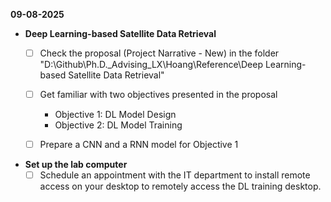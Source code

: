 **09-08-2025**
* **Deep Learning-based Satellite Data Retrieval**
  * [ ] Check the proposal (Project Narrative - New) in the folder "D:\Github\Ph.D._Advising_LX\Hoang\Reference\Deep Learning-based Satellite Data Retrieval"
  * [ ] Get familiar with two objectives presented in the proposal
    * Objective 1: DL Model Design
    * Objective 2: DL Model Training
  * [ ] Prepare a CNN and a RNN model for Objective 1



* **Set up the lab computer**
  * [ ] Schedule an appointment with the IT department to install remote access on your desktop to remotely access the DL training desktop.  
